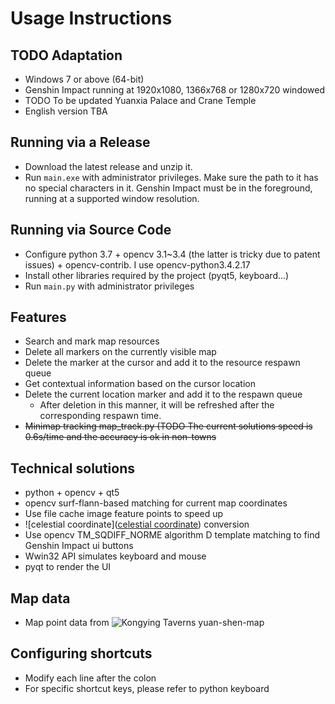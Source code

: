 # Usage Instructions
## TODO Adaptation
- Windows 7 or above (64-bit)
- Genshin Impact running at 1920x1080, 1366x768 or 1280x720 windowed
- TODO To be updated Yuanxia Palace and Crane Temple
- English version TBA

## Running via a Release
- Download the latest release and unzip it.
- Run `main.exe` with administrator privileges. Make sure the path to it has no special characters in it. Genshin Impact must be in the foreground, running at a supported window resolution.

## Running via Source Code
- Configure python 3.7 + opencv 3.1~3.4 (the latter is tricky due to patent issues) + opencv-contrib. I use opencv-python3.4.2.17
- Install other libraries required by the project (pyqt5, keyboard...)
- Run `main.py` with administrator privileges

## Features
- Search and mark map resources
- Delete all markers on the currently visible map
- Delete the marker at the cursor and add it to the resource respawn queue
- Get contextual information based on the cursor location
- Delete the current location marker and add it to the respawn queue
  - After deletion in this manner, it will be refreshed after the corresponding respawn time.
- ~~Minimap tracking map_track.py (TODO The current solutions speed is 0.6s/time and the accuracy is ok in non-towns~~

## Technical solutions
- python + opencv + qt5
- opencv surf-flann-based matching for current map coordinates
- Use file cache image feature points to speed up
- ![celestial coordinate]([celestial coordinate](https://github.com/GengGode/GenshinImpact_AutoTrack_DLL#%E5%A4%A9%E7%90%86%E5%9D%90%E6%A0%87%E6%A8%A1%E5%9E%8B)) conversion
- Use opencv TM_SQDIFF_NORME algorithm D template matching to find Genshin Impact ui buttons
- Wwin32 API simulates keyboard and mouse
- pyqt to render the UI

## Map data
- Map point data from ![Kongying Taverns yuan-shen-map](https://github.com/kongying-tavern/yuan-shen-map)

## Configuring shortcuts
- Modify each line after the colon
- For specific shortcut keys, please refer to python keyboard
